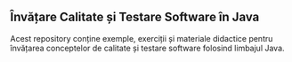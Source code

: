 ## Învățare Calitate și Testare Software în Java

Acest repository conține exemple, exerciții și materiale didactice pentru învățarea conceptelor de calitate și testare software folosind limbajul Java.

